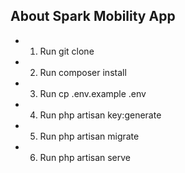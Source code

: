 
## About Spark Mobility App

- 1. Run git clone <my-cool-project>
- 2. Run composer install
- 3. Run cp .env.example .env
- 4. Run php artisan key:generate
- 5. Run php artisan migrate
- 6. Run php artisan serve

